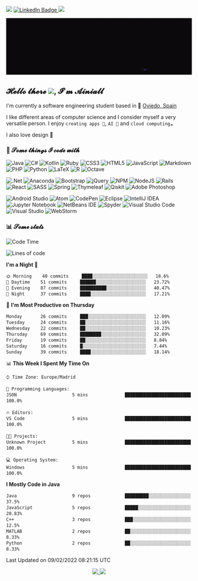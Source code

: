 ![](https://komarev.com/ghpvc/?username=Ainiall&color=9b6bc8&style=flat-square&label=Visitors)
<a href="https://www.linkedin.com/in/ainiall/"><img src="https://img.shields.io/badge/-@ainiall-0077B5?style=flat-square&amp;labelColor=0077B5&amp;logo=LinkedIn&amp;link=https://www.linkedin.com/in/ainiall/" alt="LinkedIn Badge"> </a>
[![](https://img.shields.io/badge/Aini%236138-lightgrey?style=flat-square&logo=Discord)](https://discord.com)

![hello](https://raw.githubusercontent.com/Ainiall/Ainiall/master/header.gif)

## 𝓗𝓮𝓵𝓵𝓸 𝓽𝓱𝓮𝓻𝓮 <img src="https://media.giphy.com/media/hvRJCLFzcasrR4ia7z/giphy.gif" width="25px">, 𝓘'𝓶 𝓐𝓲𝓷𝓲𝓪𝓵𝓵

I'm currently a software engineering student based in 🌁 [Oviedo, Spain](https://duckduckgo.com/?q=maps+oviedo+spain&t=newext&atb=v288-1&ia=web&iaxm=maps)

I like different areas of computer science and I consider myself a very versatile person. I enjoy `creating apps 📱`, `AI 🤖` and `cloud computing☁️`

I also love design 🎨

### 🚀 𝓢𝓸𝓶𝓮 𝓽𝓱𝓲𝓷𝓰𝓼 𝓘 𝓬𝓸𝓭𝓮 𝔀𝓲𝓽𝓱

![Java](https://img.shields.io/badge/java-%23ED8B00.svg?style=for-the-badge&logo=java&logoColor=white)
![C#](https://img.shields.io/badge/c%23-%23239120.svg?style=for-the-badge&logo=c-sharp&logoColor=white)
![Kotlin](https://img.shields.io/badge/kotlin-%230095D5.svg?style=for-the-badge&logo=kotlin&logoColor=white)
![Ruby](https://img.shields.io/badge/ruby-%23CC342D.svg?style=for-the-badge&logo=ruby&logoColor=white)
![CSS3](https://img.shields.io/badge/css3-%231572B6.svg?style=for-the-badge&logo=css3&logoColor=white)
![HTML5](https://img.shields.io/badge/html5-%23E34F26.svg?style=for-the-badge&logo=html5&logoColor=white)
![JavaScript](https://img.shields.io/badge/javascript-%23323330.svg?style=for-the-badge&logo=javascript&logoColor=%23F7DF1E)
![Markdown](https://img.shields.io/badge/markdown-%23000000.svg?style=for-the-badge&logo=markdown&logoColor=white)
![PHP](https://img.shields.io/badge/php-%23777BB4.svg?style=for-the-badge&logo=php&logoColor=white)
![Python](https://img.shields.io/badge/python-3670A0?style=for-the-badge&logo=python&logoColor=ffdd54)
![LaTeX](https://img.shields.io/badge/latex-%23008080.svg?style=for-the-badge&logo=latex&logoColor=white)
![R](https://img.shields.io/badge/r-%23276DC3.svg?style=for-the-badge&logo=r&logoColor=white)
![Octave](https://img.shields.io/badge/OCTAVE-darkblue?style=for-the-badge&logo=octave&logoColor=fcd683)

![.Net](https://img.shields.io/badge/.NET-5C2D91?style=for-the-badge&logo=.net&logoColor=white)
![Anaconda](https://img.shields.io/badge/Anaconda-%2344A833.svg?style=for-the-badge&logo=anaconda&logoColor=white)
![Bootstrap](https://img.shields.io/badge/bootstrap-%23563D7C.svg?style=for-the-badge&logo=bootstrap&logoColor=white)
![jQuery](https://img.shields.io/badge/jquery-%230769AD.svg?style=for-the-badge&logo=jquery&logoColor=white)
![NPM](https://img.shields.io/badge/NPM-%23000000.svg?style=for-the-badge&logo=npm&logoColor=white)
![NodeJS](https://img.shields.io/badge/node.js-6DA55F?style=for-the-badge&logo=node.js&logoColor=white)
![Rails](https://img.shields.io/badge/rails-%23CC0000.svg?style=for-the-badge&logo=ruby-on-rails&logoColor=white)
![React](https://img.shields.io/badge/react-%2320232a.svg?style=for-the-badge&logo=react&logoColor=%2361DAFB)
![SASS](https://img.shields.io/badge/SASS-hotpink.svg?style=for-the-badge&logo=SASS&logoColor=white)
![Spring](https://img.shields.io/badge/spring-%236DB33F.svg?style=for-the-badge&logo=spring&logoColor=white)
![Thymeleaf](https://img.shields.io/badge/Thymeleaf-%23005C0F.svg?style=for-the-badge&logo=Thymeleaf&logoColor=white)
![Qiskit](https://img.shields.io/badge/Qiskit-%236929C4.svg?style=for-the-badge&logo=Qiskit&logoColor=white)
![Adobe Photoshop](https://img.shields.io/badge/adobephotoshop-%2331A8FF.svg?style=for-the-badge&logo=adobephotoshop&logoColor=white)


![Android Studio](https://img.shields.io/badge/Android%20Studio-3DDC84.svg?style=for-the-badge&logo=android-studio&logoColor=white)
![Atom](https://img.shields.io/badge/Atom-%2366595C.svg?style=for-the-badge&logo=atom&logoColor=white)
![CodePen](https://img.shields.io/badge/CodePen-white?style=for-the-badge&logo=codepen&logoColor=black)
![Eclipse](https://img.shields.io/badge/Eclipse-FE7A16.svg?style=for-the-badge&logo=Eclipse&logoColor=white)
![IntelliJ IDEA](https://img.shields.io/badge/IntelliJIDEA-000000.svg?style=for-the-badge&logo=intellij-idea&logoColor=white)
![Jupyter Notebook](https://img.shields.io/badge/jupyter-%23FA0F00.svg?style=for-the-badge&logo=jupyter&logoColor=white)
![NetBeans IDE](https://img.shields.io/badge/NetBeansIDE-1B6AC6.svg?style=for-the-badge&logo=apache-netbeans-ide&logoColor=white)
![Spyder](https://img.shields.io/badge/Spyder-838485?style=for-the-badge&logo=spyder%20ide&logoColor=maroon)
![Visual Studio Code](https://img.shields.io/badge/Visual%20Studio%20Code-0078d7.svg?style=for-the-badge&logo=visual-studio-code&logoColor=white)
![Visual Studio](https://img.shields.io/badge/Visual%20Studio-5C2D91.svg?style=for-the-badge&logo=visual-studio&logoColor=white)
![WebStorm](https://img.shields.io/badge/webstorm-143?style=for-the-badge&logo=webstorm&logoColor=white&color=black)




### 📊 𝓢𝓸𝓶𝓮 𝓼𝓽𝓪𝓽𝓼

<!--START_SECTION:waka-->
![Code Time](http://img.shields.io/badge/Code%20Time-32%20hrs%2038%20mins-blue)

![Lines of code](https://img.shields.io/badge/From%20Hello%20World%20I%27ve%20Written-1%20Million%20lines%20of%20code-blue)

**I'm a Night 🦉** 

```text
🌞 Morning    40 commits     ████░░░░░░░░░░░░░░░░░░░░░   18.6% 
🌆 Daytime    51 commits     ██████░░░░░░░░░░░░░░░░░░░   23.72% 
🌃 Evening    87 commits     ██████████░░░░░░░░░░░░░░░   40.47% 
🌙 Night      37 commits     ████░░░░░░░░░░░░░░░░░░░░░   17.21%

```
📅 **I'm Most Productive on Thursday** 

```text
Monday       26 commits     ███░░░░░░░░░░░░░░░░░░░░░░   12.09% 
Tuesday      24 commits     ██░░░░░░░░░░░░░░░░░░░░░░░   11.16% 
Wednesday    22 commits     ██░░░░░░░░░░░░░░░░░░░░░░░   10.23% 
Thursday     69 commits     ████████░░░░░░░░░░░░░░░░░   32.09% 
Friday       19 commits     ██░░░░░░░░░░░░░░░░░░░░░░░   8.84% 
Saturday     16 commits     █░░░░░░░░░░░░░░░░░░░░░░░░   7.44% 
Sunday       39 commits     ████░░░░░░░░░░░░░░░░░░░░░   18.14%

```


📊 **This Week I Spent My Time On** 

```text
⌚︎ Time Zone: Europe/Madrid

💬 Programming Languages: 
JSON                     5 mins              █████████████████████████   100.0%

🔥 Editors: 
VS Code                  5 mins              █████████████████████████   100.0%

🐱‍💻 Projects: 
Unknown Project          5 mins              █████████████████████████   100.0%

💻 Operating System: 
Windows                  5 mins              █████████████████████████   100.0%

```

**I Mostly Code in Java** 

```text
Java                     9 repos             █████████░░░░░░░░░░░░░░░░   37.5% 
JavaScript               5 repos             █████░░░░░░░░░░░░░░░░░░░░   20.83% 
C++                      3 repos             ███░░░░░░░░░░░░░░░░░░░░░░   12.5% 
MATLAB                   2 repos             ██░░░░░░░░░░░░░░░░░░░░░░░   8.33% 
Python                   2 repos             ██░░░░░░░░░░░░░░░░░░░░░░░   8.33%

```



 Last Updated on 09/02/2022 08:21:15 UTC
<!--END_SECTION:waka-->

<p align="center">  
  <a href="https://github.com/Ainiall">
    <img src="https://github-readme-stats.vercel.app/api?username=Ainiall&show_icons=true&count_private=true&theme=material-palenight&line_height=20" />
  </a>
  <a href="https://github.com/Ainiall">
    <img src="https://github-readme-stats.vercel.app/api/top-langs/?username=Ainiall&langs_count=10&layout=compact&theme=material-palenight" />
  </a>
</p>
